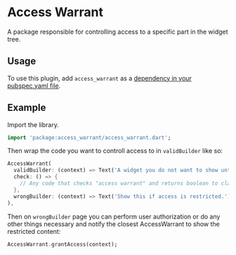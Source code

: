 # Access Warrant

A package responsible for controlling access to a specific part in the widget tree.

## Usage

To use this plugin, add `access_warrant` as a [dependency in your pubspec.yaml file](https://flutter.io/platform-plugins/).

## Example

Import the library.

``` dart
import 'package:access_warrant/access_warrant.dart';
```

Then wrap the code you want to controll access to in `validBuilder` like so:

``` dart
AccessWarrant(
  validBuilder: (context) => Text('A widget you do not want to show until access rights confirmed.'),
  check: () => {
    // Any code that checks "access warrant" and returns boolean to claim whether access is allowed or not.
  },
  wrongBuilder: (context) => Text('Show this if access is restricted.'),
),
```

Then on `wrongBuilder` page you can perform user authorization or do any other things necessary and notify the closest AccessWarrant to show the restricted content:

```dart
AccessWarrant.grantAccess(context);
```
